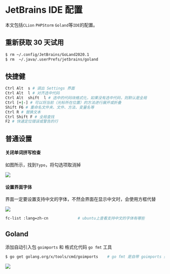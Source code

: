 # JetBrains IDE 配置

本文包括`CLion` `PHPStorm` `Goland`等`IDE`的配置。

## 重新获取 30 天试用

```bash
$ rm ~/.config/JetBrains/GoLand2020.1
$ rm  ~/.java/.userPrefs/jetbrains/goland
```

## 快捷健

```bash
Ctrl Alt  s # 调出 Settings 界面
Ctrl Alt  l # 对齐选中代码
Ctrl Alt  shift  l # 选中的代码块格式化，如果没有选中代码，则默认是全局
Ctrl [+|-] # 可以将当前（光标所在位置）的方法进行展开或折叠
Shift F6 # 重命名文件夹、文件、方法、变量名等
Ctrl R # 替换文本
Ctrl Shift F # 全局查找
F2 # 快速定位错误或警告的行
```

## 普通设置

#### 关闭单词拼写检查

如图所示，找到`Typo`，将勾选项取消掉

![](https://img.codekissyoung.com/2019/05/14/d898fd27116eb2020475e0a9b4e8dd5b.png)

#### 设置界面字体

界面一定要设置支持中文的字体，不然会界面在显示中文时，会使用方框代替

![](https://img.codekissyoung.com/2019/05/14/d7c11a4a914f991418be75cb2fb55c48.png)

```bash
fc-list :lang=zh-cn             # ubuntu上查看支持中文的字体有哪些
```

## Goland

添加自动引入包 `goimports` 和 格式化代码 `go fmt` 工具

```bash
$ go get golang.org/x/tools/cmd/goimports    # go fmt 是自带 goimports 则需要安装
```

![](https://img.codekissyoung.com/2020/02/06/ea4011e0ab5e25cfc8302aa6ccb4c191.png)



